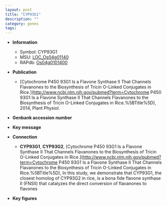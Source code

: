 ```yaml
---
layout: post
title: "CYP93G1"
description: ""
category: genes
tags: 
---
```


* **Information**  
    + Symbol: CYP93G1  
    + MSU: [LOC_Os04g01140](http://rice.plantbiology.msu.edu/cgi-bin/ORF_infopage.cgi?orf=LOC_Os04g01140)  
    + RAPdb: [Os04g0101400](http://rapdb.dna.affrc.go.jp/viewer/gbrowse_details/irgsp1?name=Os04g0101400)  

* **Publication**  
    + [Cytochrome P450 93G1 Is a Flavone Synthase II That Channels Flavanones to the Biosynthesis of Tricin O-Linked Conjugates in Rice.](http://www.ncbi.nlm.nih.gov/pubmed?term=Cytochrome P450 93G1 Is a Flavone Synthase II That Channels Flavanones to the Biosynthesis of Tricin O-Linked Conjugates in Rice.%5BTitle%5D), 2014, Plant Physiol.

* **Genbank accession number**  

* **Key message**  

* **Connection**  
    + __CYP93G1__, __CYP93G2__, [Cytochrome P450 93G1 Is a Flavone Synthase II That Channels Flavanones to the Biosynthesis of Tricin O-Linked Conjugates in Rice.](http://www.ncbi.nlm.nih.gov/pubmed?term=Cytochrome P450 93G1 Is a Flavone Synthase II That Channels Flavanones to the Biosynthesis of Tricin O-Linked Conjugates in Rice.%5BTitle%5D), In this study, we demonstrate that CYP93G1, the closest homolog of CYP93G2 in rice, is a bona fide flavone synthase II (FNSII) that catalyzes the direct conversion of flavanones to flavones

* **Key figures**  


